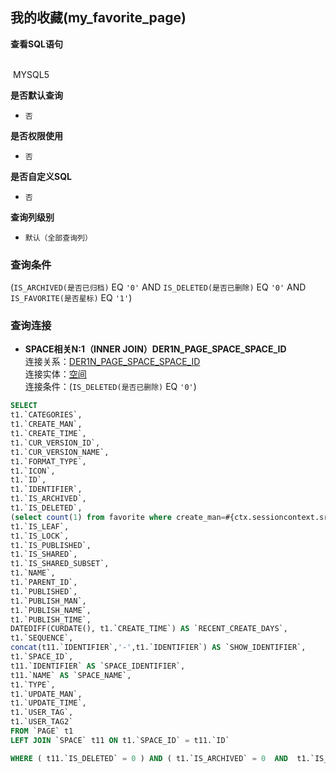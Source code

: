 ## 我的收藏(my_favorite_page) <!-- {docsify-ignore-all} -->



<p class="panel-title"><b>查看SQL语句</b></p>
<br>

<el-row>
&nbsp;<el-tag @click="MYSQL5 = true">MYSQL5</el-tag>
</el-row>

<br>
<p class="panel-title"><b>是否默认查询</b></p>

* `否`

<p class="panel-title"><b>是否权限使用</b></p>

* `否`

<p class="panel-title"><b>是否自定义SQL</b></p>

* `否`

<p class="panel-title"><b>查询列级别</b></p>

* `默认（全部查询列）`



### 查询条件

(`IS_ARCHIVED(是否已归档)` EQ `'0'` AND `IS_DELETED(是否已删除)` EQ `'0'` AND `IS_FAVORITE(是否星标)` EQ `'1'`)



### 查询连接
* **SPACE相关N:1（INNER JOIN）DER1N_PAGE_SPACE_SPACE_ID**<br>
连接关系：[DER1N_PAGE_SPACE_SPACE_ID](der/DER1N_PAGE_SPACE_SPACE_ID)<br>
连接实体：[空间](module/Wiki/space)<br>
连接条件：(`IS_DELETED(是否已删除)` EQ `'0'`)<br>




<el-dialog v-model="MYSQL5" title="MYSQL5">

```sql
SELECT
t1.`CATEGORIES`,
t1.`CREATE_MAN`,
t1.`CREATE_TIME`,
t1.`CUR_VERSION_ID`,
t1.`CUR_VERSION_NAME`,
t1.`FORMAT_TYPE`,
t1.`ICON`,
t1.`ID`,
t1.`IDENTIFIER`,
t1.`IS_ARCHIVED`,
t1.`IS_DELETED`,
(select count(1) from favorite where create_man=#{ctx.sessioncontext.srfpersonid} and OWNER_ID=t1.`ID` ) AS `IS_FAVORITE`,
t1.`IS_LEAF`,
t1.`IS_LOCK`,
t1.`IS_PUBLISHED`,
t1.`IS_SHARED`,
t1.`IS_SHARED_SUBSET`,
t1.`NAME`,
t1.`PARENT_ID`,
t1.`PUBLISHED`,
t1.`PUBLISH_MAN`,
t1.`PUBLISH_NAME`,
t1.`PUBLISH_TIME`,
DATEDIFF(CURDATE(), t1.`CREATE_TIME`) AS `RECENT_CREATE_DAYS`,
t1.`SEQUENCE`,
concat(t11.`IDENTIFIER`,'-',t1.`IDENTIFIER`) AS `SHOW_IDENTIFIER`,
t1.`SPACE_ID`,
t11.`IDENTIFIER` AS `SPACE_IDENTIFIER`,
t11.`NAME` AS `SPACE_NAME`,
t1.`TYPE`,
t1.`UPDATE_MAN`,
t1.`UPDATE_TIME`,
t1.`USER_TAG`,
t1.`USER_TAG2`
FROM `PAGE` t1 
LEFT JOIN `SPACE` t11 ON t1.`SPACE_ID` = t11.`ID` 

WHERE ( t11.`IS_DELETED` = 0 ) AND ( t1.`IS_ARCHIVED` = 0  AND  t1.`IS_DELETED` = 0  AND  (select count(1) from favorite where create_man=#{ctx.sessioncontext.srfpersonid} and OWNER_ID=t1.`ID` ) = '1' )
```

</el-dialog>

<script>
 const { createApp } = Vue
  createApp({
    data() {
      return {
                MYSQL5 : false
        
      }
    },
    methods: {
    }
  }).use(ElementPlus).mount('#app')
</script>